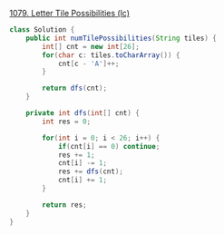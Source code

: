 [1079. Letter Tile Possibilities (lc)](https://leetcode.com/problems/letter-tile-possibilities/)

```java
class Solution {
    public int numTilePossibilities(String tiles) {
        int[] cnt = new int[26];
        for(char c: tiles.toCharArray()) {
            cnt[c - 'A']++;
        }

        return dfs(cnt);
    }

    private int dfs(int[] cnt) {
        int res = 0;

        for(int i = 0; i < 26; i++) {
            if(cnt[i] == 0) continue;
            res += 1;
            cnt[i] -= 1;
            res += dfs(cnt);
            cnt[i] += 1;
        }

        return res;
    }
}
```